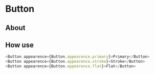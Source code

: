 # Button

## About

## How use

```js
<Button appearence={Button.appearence.primary}>Primary</Button>
<Button appearence={Button.appearence.stroke}>Stroke</Button>
<Button appearence={Button.appearence.flat}>Flat</Button>
```
